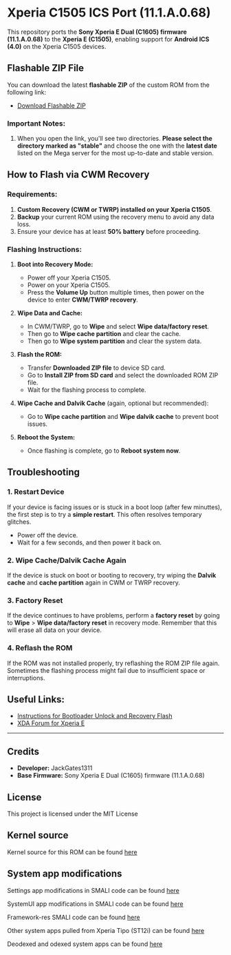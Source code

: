 # Xperia C1505 ICS Port (11.1.A.0.68)

This repository ports the **Sony Xperia E Dual (C1605) firmware (11.1.A.0.68)** to the **Xperia E (C1505)**, enabling support for **Android ICS (4.0)** on the Xperia C1505 devices.

## Flashable ZIP File
You can download the latest **flashable ZIP** of the custom ROM from the following link:

- [Download Flashable ZIP](https://mega.nz/folder/1pZ1AQQS#nseOp0sfW6Fgzkpa5fBRXw)

### Important Notes:
1. When you open the link, you'll see two directories. **Please select the directory marked as "stable"** and choose the one with the **latest date** listed on the Mega server for the most up-to-date and stable version.

## How to Flash via CWM Recovery

### Requirements:
1. **Custom Recovery (CWM or TWRP) installed on your Xperia C1505**.
2. **Backup** your current ROM using the recovery menu to avoid any data loss.
3. Ensure your device has at least **50% battery** before proceeding.

### Flashing Instructions:

1. **Boot into Recovery Mode:**
   - Power off your Xperia C1505.
   - Power on your Xperia C1505. 
   - Press the **Volume Up** button multiple times, then power on the device to enter **CWM/TWRP recovery**.

2. **Wipe Data and Cache:**
   - In CWM/TWRP, go to **Wipe** and select **Wipe data/factory reset**.
   - Then go to **Wipe cache partition** and clear the cache.
   - Then go to **Wipe system partition** and clear the system data.

3. **Flash the ROM:**
   - Transfer **Downloaded ZIP file** to device SD card.
   - Go to **Install ZIP from SD card** and select the downloaded ROM ZIP file.
   - Wait for the flashing process to complete.

5. **Wipe Cache and Dalvik Cache** (again, optional but recommended):
   - Go to **Wipe cache partition** and **Wipe dalvik cache** to prevent boot issues.

6. **Reboot the System:**
   - Once flashing is complete, go to **Reboot system now**.

## Troubleshooting

### 1. **Restart Device**
   If your device is facing issues or is stuck in a boot loop (after few minuttes), the first step is to try a **simple restart**. This often resolves temporary glitches.

   - Power off the device.
   - Wait for a few seconds, and then power it back on.

### 2. **Wipe Cache/Dalvik Cache Again**
   If the device is stuck on boot or booting to recovery, try wiping the **Dalvik cache** and **cache partition** again in CWM or TWRP recovery.

### 3. **Factory Reset**
   If the device continues to have problems, perform a **factory reset** by going to **Wipe** > **Wipe data/factory reset** in recovery mode. Remember that this will erase all data on your device.

### 4. **Reflash the ROM**
   If the ROM was not installed properly, try reflashing the ROM ZIP file again. Sometimes the flashing process might fail due to insufficient space or interruptions.

## Useful Links:

- [Instructions for Bootloader Unlock and Recovery Flash](https://xdaforums.com/t/rom-e-ss-ds-ultimate-cm10-install-guide.2690057)
- [XDA Forum for Xperia E](https://xdaforums.com/t/xperia-e-official-thread-roms-mods-root-ftfs-how-to.2535522/)

---

## Credits

- **Developer:** JackGates1311
- **Base Firmware:** Sony Xperia E Dual (C1605) firmware (11.1.A.0.68)

## License

This project is licensed under the MIT License

## Kernel source

Kernel source for this ROM can be found [here](https://github.com/JackGates1311/xperia-c1505-ics-kernel)

## System app modifications

Settings app modifications in SMALI code can be found [here](https://github.com/JackGates1311/xperia-c1505-ics-settings)

SystemUI app modifications in SMALI code can be found [here](https://github.com/JackGates1311/xperia-c1505-ics-systemui)

Framework-res SMALI code can be found [here](https://github.com/JackGates1311/xperia-c1505-ics-framework)

Other system apps pulled from Xperia Tipo (ST12i) can be found [here](https://github.com/JackGates1311/xperia-c1505-ics-ported-sys-apps)

Deodexed and odexed system apps can be found [here](https://mega.nz/folder/4oZ0TITI#FSslALyIk8wxTwbLv7nsLQ) 

